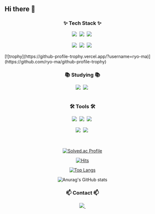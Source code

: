 ## Hi there 👋

<!--
**dhkdsns20/dhkdsns20** is a ✨ _special_ ✨ repository because its `README.md` (this file) appears on your GitHub profile.

Here are some ideas to get you started:

- 🔭 I’m currently working on ...
- 🌱 I’m currently learning ...
- 👯 I’m looking to collaborate on ...
- 🤔 I’m looking for help with ...
- 💬 Ask me about ...
- 📫 How to reach me: ...
- 😄 Pronouns: ...
- ⚡ Fun fact: ...
-->

<!--내용 부분-->
<h3 align="center">✨ Tech Stack ✨</h3>
<div align="center">
  <img src="https://img.shields.io/badge/C-20232a.svg?style=for-the-badge&logo=C&logoColor=#A8B9CC" />&nbsp
  <img src="https://img.shields.io/badge/C++-F7DF1E.svg?style=for-the-badge&logo=c++&logoColor=#00599C" />&nbsp
  <img src="https://img.shields.io/badge/python-3670A0?style=for-the-badge&logo=Python&logoColor=#00599C" />&nbsp
 
</div>


<br>

<div align="center">
  <img src="https://img.shields.io/badge/pandas-150458.svg?style=for-the-badge&logo=pandas&logoColor=white" />&nbsp
  <img src="https://img.shields.io/badge/numpy-4d77cf.svg?style=for-the-badge&logo=numpy&logoColor=white" />&nbsp
  <img src="https://img.shields.io/badge/Matplotlib-11557c.svg?style=for-the-badge&logo=Matplotlib&logoColor=white" />&nbsp
</div>

<br>
[![trophy](https://github-profile-trophy.vercel.app/?username=ryo-ma)](https://github.com/ryo-ma/github-profile-trophy)

<h3 align="center">📚 Studying 📚</h3>
<div align="center">
  <img src="https://img.shields.io/badge/Tensorflow-007ACC.svg?style=for-the-badge&logo=tensorflow&logoColor=#FF6F00" />&nbsp
  <img src="https://img.shields.io/badge/Scikit-learn-FF4154?style=for-the-badge&logo=scikit-learn%20query&logoColor=#F7931E" />&nbsp
</div>

<br>

<h3 align="center">🛠 Tools 🛠</h3>
<div align="center">
  <img src="https://img.shields.io/badge/git-F05033.svg?style=for-the-badge&logo=git&logoColor=white" />&nbsp
  <img src="https://img.shields.io/badge/github-181717.svg?style=for-the-badge&logo=github&logoColor=white" />&nbsp
  <img src="https://img.shields.io/badge/Notion-F3F3F3.svg?style=for-the-badge&logo=notion&logoColor=black" />&nbsp
</div>


<br>

<div align="center">
  <img src="https://img.shields.io/badge/VSCode-2C2C32.svg?style=for-the-badge&logo=visual-studio-code&logoColor=22ABF3" />&nbsp
  <img src="https://img.shields.io/badge/jupyter-2C2C32.svg?style=for-the-badge&logo=jupyter&logoColor=F37726" />&nbsp
<!--   <img src="https://img.shields.io/badge/Colab-2C2C32.svg?style=for-the-badge&logo=googlecolab&logoColor=F9AB00" />&nbsp -->
</div>

<br>
<br>

<div align="center">
  
[![Solved.ac Profile](http://mazassumnida.wtf/api/generate_badge?boj=dhkdsns20)](https://solved.ac/dhkdsns20)<br/>

[![Hits](https://hits.seeyoufarm.com/api/count/incr/badge.svg?url=https%3A%2F%2Fgithub.com%2Fdhkdsns20&count_bg=%2379C83D&title_bg=%2365D2A4&icon=&icon_color=%23E7E7E7&title=hits&edge_flat=false)](https://hits.seeyoufarm.com)
<br>

[![Top Langs](https://github-readme-stats.vercel.app/api/top-langs/?username=dhkdsns20&layout=compact)](https://github.com/dhkdsns20/github-readme-stats)
<br>

![Anurag's GitHub stats](https://github-readme-stats.vercel.app/api?username=dhkdsns20&show_icons=true&theme=radical)
<br>

<h3 align="center">📫 Contact 📫</h3>
<div align="center">
  <a href="mailto:oka1313@gmail.com">
    <img
      src="https://img.shields.io/badge/dhkdsns20@gmail.com-D14836?style=for-the-badge&logo=gmail&logoColor=white"/>&nbsp
  </a>
</div>
